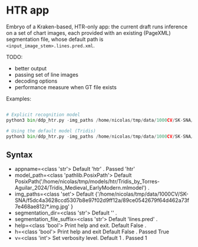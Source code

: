 # HTR app

Embryo of a Kraken-based, HTR-only app: the current draft runs inference on a set of chart images, each provided with an existing (PageXML) segmentation file, whose default path is ``<input_image_stem>.lines.pred.xml``.

TODO: 

+ better output
+ passing set of line images
+ decoding options
+ performance measure when GT file exists

Examples:
	
```python	

# Explicit recognition model
python3 bin/ddp_htr.py -img_paths /home/nicolas/tmp/data/1000CV/SK-SNA/f5dc4a3628ccd5307b8e97f02d9ff12a/89ce0542679f64d462a73f7e468ae812/*img.jpg -model_path $HOME/tmp/models/htr/Tridis_by_Torres-Aguilar_2024/Tridis_Medieval_EarlyModern.mlmodel

# Using the default model (Tridis)
python3 bin/ddp_htr.py -img_paths /home/nicolas/tmp/data/1000CV/SK-SNA/f5dc4a3628ccd5307b8e97f02d9ff12a/89ce0542679f64d462a73f7e468ae812/*img.jpg 
```


## Syntax

+ appname=<class 'str'>  Default 'htr' . Passed 'htr'
+ model_path=<class 'pathlib.PosixPath'>  Default PosixPath('/home/nicolas/tmp/models/htr/Tridis_by_Torres-Aguilar_2024/Tridis_Medieval_EarlyModern.mlmodel') . 
+ img_paths=<class 'set'>  Default {'/home/nicolas/tmp/data/1000CV/SK-SNA/f5dc4a3628ccd5307b8e97f02d9ff12a/89ce0542679f64d462a73f7e468ae812/*.img.jpg' }
+ segmentation_dir=<class 'str'>  Default '' . 
+ segmentation_file_suffix=<class 'str'>  Default 'lines.pred' . 
+ help=<class 'bool'> Print help and exit. Default False . 
+ h=<class 'bool'> Print help and exit Default False . Passed True
+ v=<class 'int'> Set verbosity level. Default 1 . Passed 1

